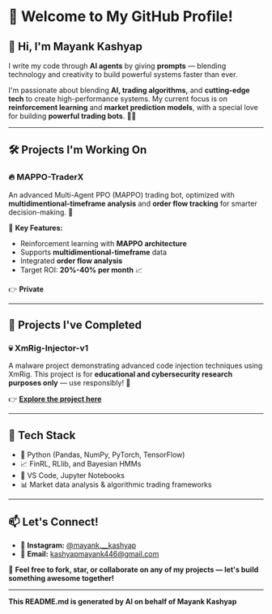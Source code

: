 # 🚀 Welcome to My GitHub Profile!

## 👋 Hi, I'm Mayank Kashyap

I write my code through **AI agents** by giving **prompts** — blending technology and creativity to build powerful systems faster than ever. 

I'm passionate about blending **AI, trading algorithms,** and **cutting-edge tech** to create high-performance systems. My current focus is on **reinforcement learning** and **market prediction models**, with a special love for building **powerful trading bots**. 💸✨

---

## 🛠️ Projects I'm Working On

### 🔥 **MAPPO-TraderX**

An advanced Multi-Agent PPO (MAPPO) trading bot, optimized with **multidimentional-timeframe analysis** and **order flow tracking** for smarter decision-making. 🚀

🔹 **Key Features:**

- Reinforcement learning with **MAPPO architecture**
- Supports **multidimentional-timeframe** data
- Integrated **order flow analysis**
- Target ROI: **20%-40% per month** 📈

👉 **Private**

---

## 🏁 Projects I've Completed

### 💀 **XmRig-Injector-v1**

A malware project demonstrating advanced code injection techniques using XmRig. This project is for **educational and cybersecurity research purposes only** — use responsibly! 🚨

👉 **[Explore the project here](https://github.com/mayankkashyap05/XmRig-injector-v1)**

---

## 🧠 Tech Stack

- 🐍 Python (Pandas, NumPy, PyTorch, TensorFlow)
- 📈 FinRL, RLlib, and Bayesian HMMs
- 🔧 VS Code, Jupyter Notebooks
- 📊 Market data analysis & algorithmic trading frameworks

---

## 📫 Let's Connect!

- 📸 **Instagram:** [@mayank.__kashyap](https://www.instagram.com/mayank.__kashyap/)
- 📩 **Email:** [kashyapmayank446@gmail.com](mailto:kashyapmayank446@gmail.com)

🌟 **Feel free to fork, star, or collaborate on any of my projects — let's build something awesome together!**

---

**This README.md is generated by AI on behalf of Mayank Kashyap**

